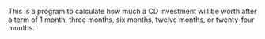This is a program to calculate how much a CD investment will be worth after a term of 1 month, three months, six months, twelve months, or twenty-four months.
